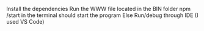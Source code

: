 Install the dependencies
Run the WWW file located in the BIN folder
npm /start in the terminal should start the program
    Else Run/debug through IDE (I used VS Code)